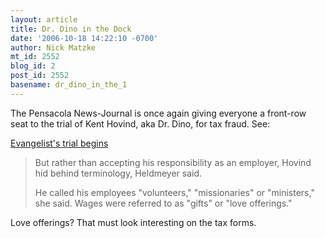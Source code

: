 ```yaml
---
layout: article
title: Dr. Dino in the Dock
date: '2006-10-18 14:22:10 -0700'
author: Nick Matzke
mt_id: 2552
blog_id: 2
post_id: 2552
basename: dr_dino_in_the_1
---
```

The Pensacola News-Journal is once again giving everyone a front-row seat to the trial of Kent Hovind, aka Dr. Dino, for tax fraud.  See:

[Evangelist's trial begins](http://www.pensacolanewsjournal.com/apps/pbcs.dll/article?AID=/20061018/NEWS01/610180337/1006)

> But rather than accepting his responsibility as an employer, Hovind hid behind terminology, Heldmeyer said.
> 
> He called his employees "volunteers," "missionaries" or "ministers," she said. Wages were referred to as "gifts" or "love offerings."

Love offerings?  That must look interesting on the tax forms.
